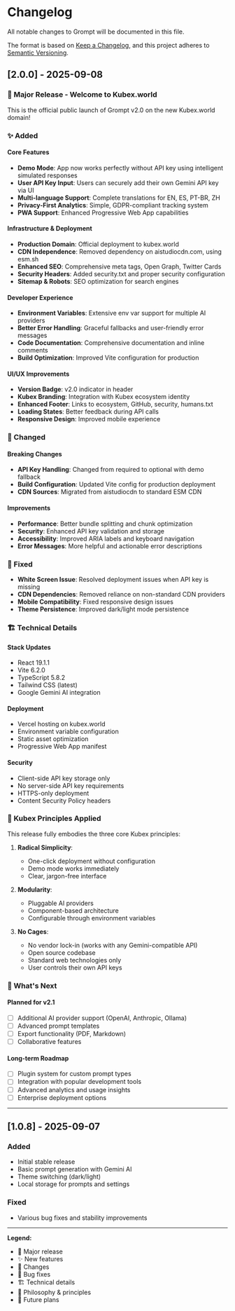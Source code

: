 # Changelog

All notable changes to Grompt will be documented in this file.

The format is based on [Keep a Changelog](https://keepachangelog.com/en/1.0.0/),
and this project adheres to [Semantic Versioning](https://semver.org/spec/v2.0.0.html).

## [2.0.0] - 2025-09-08

### 🎉 Major Release - Welcome to Kubex.world

This is the official public launch of Grompt v2.0 on the new Kubex.world domain!

### ✨ Added

#### Core Features

- **Demo Mode**: App now works perfectly without API key using intelligent simulated responses
- **User API Key Input**: Users can securely add their own Gemini API key via UI
- **Multi-language Support**: Complete translations for EN, ES, PT-BR, ZH
- **Privacy-First Analytics**: Simple, GDPR-compliant tracking system
- **PWA Support**: Enhanced Progressive Web App capabilities

#### Infrastructure & Deployment

- **Production Domain**: Official deployment to kubex.world
- **CDN Independence**: Removed dependency on aistudiocdn.com, using esm.sh
- **Enhanced SEO**: Comprehensive meta tags, Open Graph, Twitter Cards
- **Security Headers**: Added security.txt and proper security configuration
- **Sitemap & Robots**: SEO optimization for search engines

#### Developer Experience

- **Environment Variables**: Extensive env var support for multiple AI providers
- **Better Error Handling**: Graceful fallbacks and user-friendly error messages
- **Code Documentation**: Comprehensive documentation and inline comments
- **Build Optimization**: Improved Vite configuration for production

#### UI/UX Improvements

- **Version Badge**: v2.0 indicator in header
- **Kubex Branding**: Integration with Kubex ecosystem identity
- **Enhanced Footer**: Links to ecosystem, GitHub, security, humans.txt
- **Loading States**: Better feedback during API calls
- **Responsive Design**: Improved mobile experience

### 🔄 Changed

#### Breaking Changes

- **API Key Handling**: Changed from required to optional with demo fallback
- **Build Configuration**: Updated Vite config for production deployment
- **CDN Sources**: Migrated from aistudiocdn to standard ESM CDN

#### Improvements

- **Performance**: Better bundle splitting and chunk optimization
- **Security**: Enhanced API key validation and storage
- **Accessibility**: Improved ARIA labels and keyboard navigation
- **Error Messages**: More helpful and actionable error descriptions

### 🐛 Fixed

- **White Screen Issue**: Resolved deployment issues when API key is missing
- **CDN Dependencies**: Removed reliance on non-standard CDN providers
- **Mobile Compatibility**: Fixed responsive design issues
- **Theme Persistence**: Improved dark/light mode persistence

### 🏗️ Technical Details

#### Stack Updates

- React 19.1.1
- Vite 6.2.0
- TypeScript 5.8.2
- Tailwind CSS (latest)
- Google Gemini AI integration

#### Deployment

- Vercel hosting on kubex.world
- Environment variable configuration
- Static asset optimization
- Progressive Web App manifest

#### Security

- Client-side API key storage only
- No server-side API key requirements
- HTTPS-only deployment
- Content Security Policy headers

### 🎯 Kubex Principles Applied

This release fully embodies the three core Kubex principles:

1. **Radical Simplicity**:
   - One-click deployment without configuration
   - Demo mode works immediately
   - Clear, jargon-free interface

2. **Modularity**:
   - Pluggable AI providers
   - Component-based architecture
   - Configurable through environment variables

3. **No Cages**:
   - No vendor lock-in (works with any Gemini-compatible API)
   - Open source codebase
   - Standard web technologies only
   - User controls their own API keys

### 🚀 What's Next

#### Planned for v2.1

- [ ] Additional AI provider support (OpenAI, Anthropic, Ollama)
- [ ] Advanced prompt templates
- [ ] Export functionality (PDF, Markdown)
- [ ] Collaborative features

#### Long-term Roadmap

- [ ] Plugin system for custom prompt types
- [ ] Integration with popular development tools
- [ ] Advanced analytics and usage insights
- [ ] Enterprise deployment options

---

## [1.0.8] - 2025-09-07

### Added

- Initial stable release
- Basic prompt generation with Gemini AI
- Theme switching (dark/light)
- Local storage for prompts and settings

### Fixed

- Various bug fixes and stability improvements

---

**Legend:**

- 🎉 Major release
- ✨ New features
- 🔄 Changes
- 🐛 Bug fixes
- 🏗️ Technical details
- 🎯 Philosophy & principles
- 🚀 Future plans
